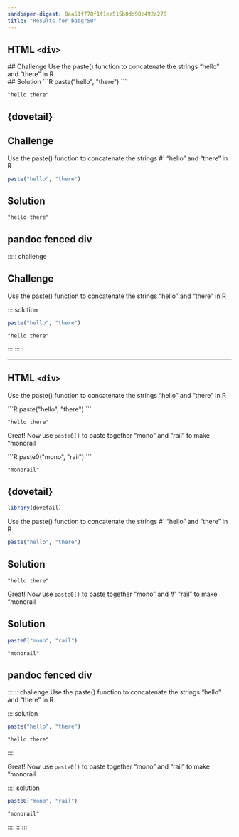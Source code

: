 ```yaml
---
sandpaper-digest: 0aa51f778f1f1ee515b0dd98c492a278
title: "Results for badgr50"
---
```


## HTML `<div>`

<div class ='challenge'>
## Challenge
Use the paste() function to concatenate the strings “hello” and “there” in R

<div class='solution'>
## Solution
```R
paste("hello", "there")
```

```output
"hello there"
```
</div>
</div>

## {dovetail}

<!-- ZNK: had to rename False to FALSE -->



<div class='challenge' markdown='1'>

## Challenge
Use the paste() function to concatenate the strings #' “hello” and “there” in R
```R
paste("hello", "there")
```

<div class='solution' markdown='1'>

## Solution
 ```output
"hello there"
```

</div>

</div>


## pandoc fenced div

::::: challenge
## Challenge
Use the paste() function to concatenate the strings “hello” and “there” in R

::: solution
```R
paste("hello", "there")
```

```output
"hello there"
```
:::
:::::

--------------------------------------------------------------------------------

## HTML `<div>`

<div class ='challenge'>

Use the paste() function to concatenate the strings “hello” and “there” in R

<div class ='solution'>
```R
paste("hello", "there")
```

```output
"hello there"
```
</div>

Great! Now use `paste0()` to paste together “mono” and “rail” to make “monorail

<div class ='solution'>
```R
paste0("mono", "rail")
```

```output
"monorail"
```

</div>
</div>

## {dovetail}


```r
library(dovetail)
```


<div class='challenge' markdown='1'>

Use the paste() function to concatenate the strings #' “hello” and “there” in R
```R
paste("hello", "there")
```

<div class='solution' markdown='1'>

## Solution
 ```output
"hello there"
```

Great! Now use `paste0()` to paste together “mono” and #' “rail” to make “monorail

<div class='solution' markdown='1'>

## Solution
 ```R
paste0("mono", "rail")
```

```output
"monorail"
```

</div>

</div>

</div>

## pandoc fenced div

:::::: challenge
Use the paste() function to concatenate the strings “hello” and “there” in R

::::solution
```R
paste("hello", "there")
```

```output
"hello there"
```
::::

Great! Now use `paste0()` to paste together “mono” and “rail” to make “monorail

:::: solution
```R
paste0("mono", "rail")
```

```output
"monorail"
```
::::
::::::

